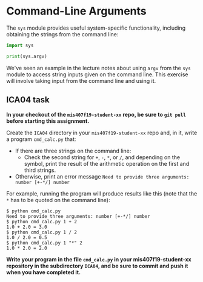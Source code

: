 # Command-Line Arguments

The `sys` module provides useful system-specific functionality, including obtaining the strings from the command line:
```python
import sys

print(sys.argv)
```

We've seen an example in the lecture notes about using `argv` from the `sys` module to access string inputs given on the command line. This exercise will involve taking input from the command line and using it.

## ICA04 task

**In your checkout of the `mis407f19-student-xx` repo, be sure to `git pull` before starting this assignment.**

Create the `ICA04` directory in your `mis407f19-student-xx` repo and, in it, write a program `cmd_calc.py` that:
* If there are three strings on the command line:
  * Check the second string for `+`, `-`, `*`, or `/`, and depending on the symbol, print the result of the arithmetic operation on the first and third strings.
* Otherwise, print an error message `Need to provide three arguments: number [+-*/] number`

For example, running the program will produce results like this (note that the `*` has to be quoted on the command line):
```
$ python cmd_calc.py
Need to provide three arguments: number [+-*/] number
$ python cmd_calc.py 1 + 2
1.0 + 2.0 = 3.0
$ python cmd_calc.py 1 / 2
1.0 / 2.0 = 0.5
$ python cmd_calc.py 1 "*" 2
1.0 * 2.0 = 2.0
```

**Write your program in the file `cmd_calc.py` in your mis407f19-student-xx repository in the subdirectory `ICA04`, and be sure to commit and push it when you have completed it.**
